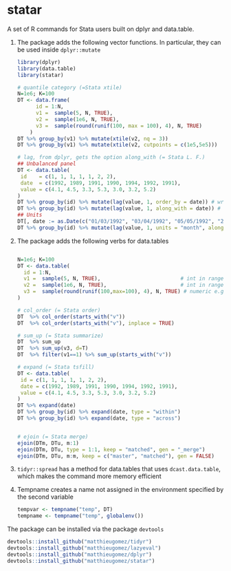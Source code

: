 statar
======

A set of R commands for Stata users built on dplyr and data.table. 

1. The package adds the following vector functions. In particular, they can be used inside `dplyr::mutate`

	````R
	library(dplyr)
	library(data.table)
	library(statar)
	
	# quantile category (=Stata xtile)
	N=1e6; K=100
    DT <- data.frame(
		  id = 1:N,
		  v1 =  sample(5, N, TRUE),
		  v2 =  sample(1e6, N, TRUE),                       
		  v3 =  sample(round(runif(100, max = 100), 4), N, TRUE)
		)
	DT %>% group_by(v1) %>% mutate(xtile(v2, nq = 3))
	DT %>% group_by(v1) %>% mutate(xtile(v2, cutpoints = c(1e5,5e5)))
	
	# lag, from dplyr, gets the option along_with (= Stata L. F.)
	## Unbalanced panel
	DT <- data.table(
	 id    = c(1, 1, 1, 1, 1, 2, 2),
	 date  = c(1992, 1989, 1991, 1990, 1994, 1992, 1991),
	 value = c(4.1, 4.5, 3.3, 5.3, 3.0, 3.2, 5.2)
	)
	DT %>% group_by(id) %>% mutate(lag(value, 1, order_by = date)) # wrong
	DT %>% group_by(id) %>% mutate(lag(value, 1, along_with = date)) # right
	## Units
	DT[, date := as.Date(c("01/03/1992", "03/04/1992", "05/05/1992", "21/08/1992"), "%m/%d/%y")]
	DT %>% group_by(id) %>% mutate(lag(value, 1, units = "month", along_with = date)) 
	````


2. The package adds the following verbs for data.tables

	````R
	
	N=1e6; K=100
    DT <- data.table(
	  id = 1:N,
	  v1 =  sample(5, N, TRUE),                          # int in range [1,5]
	  v2 =  sample(1e6, N, TRUE),                        # int in range [1,1e6]
	  v3 =  sample(round(runif(100,max=100), 4), N, TRUE) # numeric e.g. 23.5749
	)
	
	# col_order (= Stata order)
	DT  %>% col_order(starts_with("v"))
	DT  %>% col_order(starts_with("v"), inplace = TRUE)
	
	# sum_up (= Stata summarize)
	DT  %>% sum_up
	DT  %>% sum_up(v3, d=T)
	DT  %>% filter(v1==1) %>% sum_up(starts_with("v"))
	
	# expand (= Stata tsfill)
	DT <- data.table(
	 id = c(1, 1, 1, 1, 1, 2, 2),
	 date = c(1992, 1989, 1991, 1990, 1994, 1992, 1991),
	 value = c(4.1, 4.5, 3.3, 5.3, 3.0, 3.2, 5.2)
	)
	DT %>% expand(date)
	DT %>% group_by(id) %>% expand(date, type = "within")
	DT %>% group_by(id) %>% expand(date, type = "across")


	# ejoin (= Stata merge)
	ejoin(DTm, DTu, m:1)
	ejoin(DTm, DTu, type = 1:1, keep = "matched", gen = "_merge")
	ejoin(DTm, DTu, m:m, keep = c("master", "matched"), gen = FALSE)
	````

3. `tidyr::spread` has a method for data.tables that uses  `dcast.data.table`, which makes the command more memory efficient

4. Tempname creates a name not assigned in the environment specified by the second variable

	````R
	tempvar <- tempname("temp", DT)
	tempname <- tempname("temp", globalenv())
	````

The package can be installed via the package `devtools`

````R
devtools::install_github("matthieugomez/tidyr")
devtools::install_github("matthieugomez/lazyeval")
devtools::install_github("matthieugomez/dplyr")
devtools::install_github("matthieugomez/statar")
````

